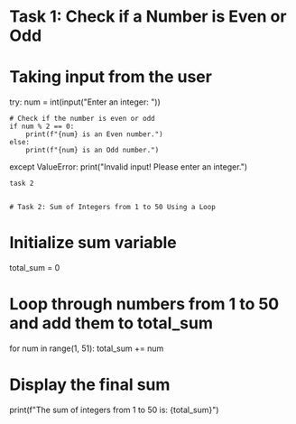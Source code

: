 # Task 1: Check if a Number is Even or Odd

# Taking input from the user
try:
    num = int(input("Enter an integer: "))

    # Check if the number is even or odd
    if num % 2 == 0:
        print(f"{num} is an Even number.")
    else:
        print(f"{num} is an Odd number.")

except ValueError:
    print("Invalid input! Please enter an integer.")





    task 2


    # Task 2: Sum of Integers from 1 to 50 Using a Loop

# Initialize sum variable
total_sum = 0

# Loop through numbers from 1 to 50 and add them to total_sum
for num in range(1, 51):
    total_sum += num

# Display the final sum
print(f"The sum of integers from 1 to 50 is: {total_sum}")


